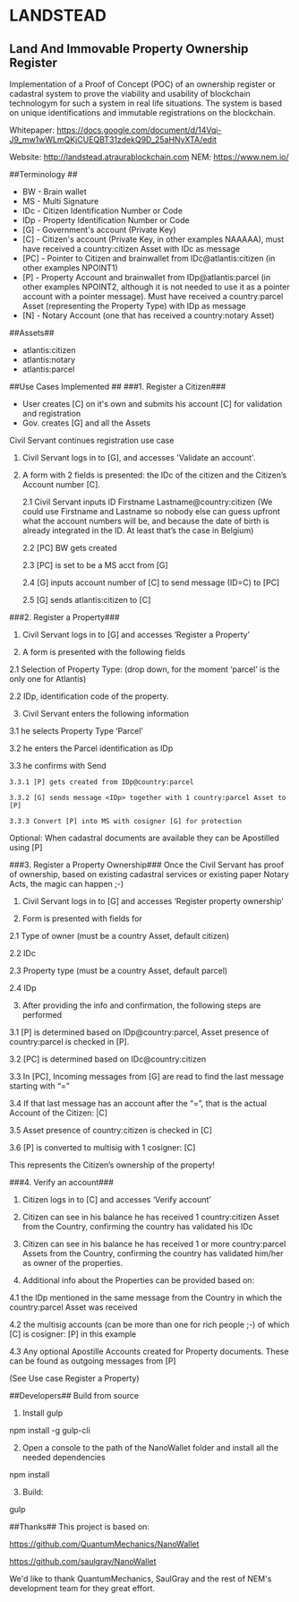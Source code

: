 # LANDSTEAD #
## Land And Immovable Property Ownership Register ##
Implementation of a Proof of Concept (POC) of an ownership register or cadastral system to prove the viability and usability of blockchain technologym for such a system in real life situations. The system is based on unique identifications and immutable registrations on the blockchain.

Whitepaper: https://docs.google.com/document/d/14Vqi-J9_mw1wWLmQKjCUEQBT31zdekQ9D_25aHNyXTA/edit

Website: http://landstead.atraurablockchain.com
NEM: https://www.nem.io/

##Terminology ##
* BW - Brain wallet
* MS - Multi Signature
* IDc - Citizen Identification Number or Code
* IDp - Property Identification Number or Code
* [G] - Government's account (Private Key)
* [C] - Citizen's account (Private Key, in other examples NAAAAA), must have received a country:citizen Asset with IDc as message
* [PC] - Pointer to Citizen and brainwallet from IDc@atlantis:citizen (in other examples NPOINT1)
* [P] - Property Account and brainwallet from IDp@atlantis:parcel (in other examples NPOINT2, although it is not needed to use it as a pointer account with a pointer message). Must have received a country:parcel Asset (representing the Property Type) with IDp as message 
*  [N] - Notary Account (one that has received a country:notary Asset)

##Assets##
* atlantis:citizen 
*  atlantis:notary
* atlantis:parcel

##Use Cases Implemented ##
###1. Register a Citizen###
* User creates [C] on it's own and submits his account [C] for validation and registration 
* Gov. creates [G] and all the Assets

Civil Servant continues registration use case

1. Civil Servant logs in to [G], and accesses 'Validate an account'.

2. A form with 2 fields is presented: the IDc of the citizen and the Citizen’s Account number [C].

    2.1  Civil Servant inputs ID Firstname Lastname@country:citizen (We could use Firstname and Lastname so nobody else can guess upfront what the account numbers will be, and because the date of birth is already integrated in the ID. At least that’s the case in Belgium)  
    
    2.2 [PC] BW gets created
    
    2.3 [PC] is set to be a MS acct from [G] 
    
    2.4 [G] inputs account number of [C] to send message (ID=C) to [PC]
    
    2.5 [G] sends atlantis:citizen to [C]
    
###2. Register a Property###
1. Civil Servant logs in to [G] and accesses ‘Register a Property’

2. A form is presented with the following fields

  2.1 Selection of Property Type: (drop down, for the moment ‘parcel’ is the only one for Atlantis) 
  
  2.2 IDp, identification code of the property.
  
3. Civil Servant enters the following information

  3.1 he selects Property Type ‘Parcel’
  
  3.2 he enters the Parcel identification as IDp
  
  3.3 he confirms with Send
  
    3.3.1 [P] gets created from IDp@country:parcel
    
    3.3.2 [G] sends message <IDp> together with 1 country:parcel Asset to [P]
    
    3.3.3 Convert [P] into MS with cosigner [G] for protection
    
Optional: When cadastral documents are available they can be Apostilled using [P] 

###3. Register a Property Ownership###
Once the Civil Servant has proof of ownership, based on existing cadastral services or existing paper Notary Acts, the magic can happen ;-)

1. Civil Servant logs in to [G] and accesses ‘Register property ownership’ 

2. Form is presented with fields for 

  2.1 Type of owner (must be a country Asset, default citizen) 
  
  2.2 IDc
  
  2.3 Property type (must be a country Asset, default parcel)
  
  2.4 IDp
  
3. After providing the info and confirmation, the following steps are performed

  3.1 [P] is determined based on IDp@country:parcel, Asset presence of country:parcel is checked in [P]. 
  
  3.2 [PC] is determined based on IDc@country:citizen
  
  3.3 In [PC], Incoming messages from [G] are read to find the last message starting with “<IDc>=” 
  
  3.4 If that last message has an account after the “=”, that is the actual Account of the Citizen: |C]
  
  3.5 Asset presence of country:citizen is checked in [C]
  
  3.6 [P] is converted to multisig with 1 cosigner: [C]
  
  This represents the Citizen’s ownership of the property! 

###4. Verify an account###
1. Citizen logs in to [C] and accesses ‘Verify account’

2. Citizen can see in his balance he has received 1 country:citizen Asset from the Country, confirming the country has validated his IDc

3. Citizen can see in his balance he has received 1 or more country:parcel Assets from the Country, confirming the country has validated him/her as owner of the properties.

4. Additional info about the Properties can be provided based on:

  4.1 the IDp mentioned in the same message from the Country in which the country:parcel Asset was received
  
  4.2 the multisig accounts (can be more than one for rich people ;-) of which [C] is cosigner: [P] in this example
  
  4.3 Any optional Apostille Accounts created for Property documents. These can be found as outgoing messages from [P] 
  
  (See Use case Register a Property)


##Developers##
Build from source

1) Install gulp

npm install -g gulp-cli

2) Open a console to the path of the NanoWallet folder and install all the needed dependencies

npm install

3) Build:

gulp

##Thanks##
This project is based on:

https://github.com/QuantumMechanics/NanoWallet

https://github.com/saulgray/NanoWallet

We'd like to thank QuantumMechanics, SaulGray and the rest of NEM's development team for they great effort.
